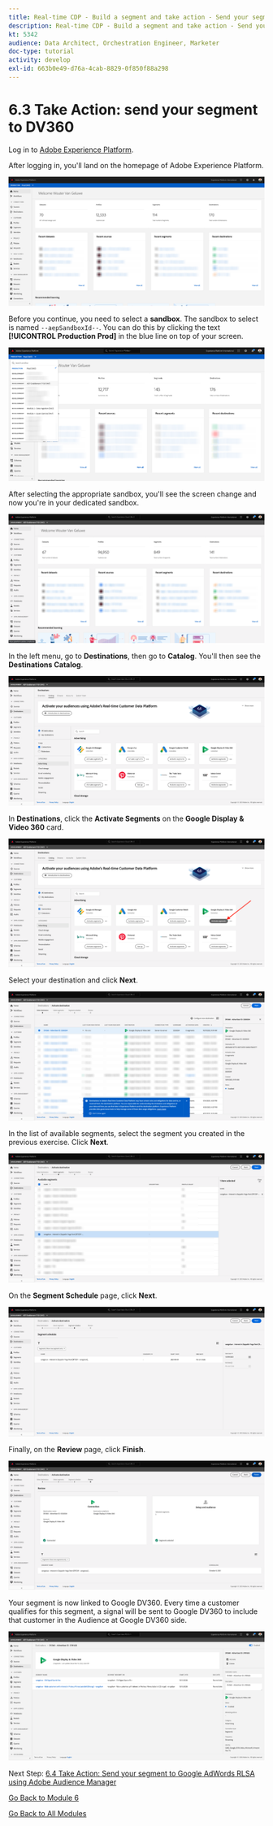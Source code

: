 ```yaml
---
title: Real-time CDP - Build a segment and take action - Send your segment to DV360
description: Real-time CDP - Build a segment and take action - Send your segment to DV360
kt: 5342
audience: Data Architect, Orchestration Engineer, Marketer
doc-type: tutorial
activity: develop
exl-id: 663b0e49-d76a-4cab-8829-0f850f88a298
---
```

# 6.3 Take Action: send your segment to DV360

Log in to [Adobe Experience Platform](https://experience.adobe.com/platform).

After logging in, you'll land on the homepage of Adobe Experience Platform.

![Data Ingestion](./images/home.png)

Before you continue, you need to select a **sandbox**. The sandbox to select is named ``--aepSandboxId--``. You can do this by clicking the text **[!UICONTROL Production Prod]** in the blue line on top of your screen.

![Data Ingestion](./images/sb1.png)

After selecting the appropriate sandbox, you'll see the screen change and now you're in your dedicated sandbox.

![Data Ingestion](./images/sb2.png)

In the left menu, go to **Destinations**, then go to **Catalog**. You'll then see the **Destinations Catalog**.

![RTCDP](./images/rtcdpmenudest.png)

In **Destinations**, click the **Activate Segments** on the **Google Display & Video 360** card.

![RTCDP](./images/rtcdpgoogleseg.png)

Select your destination and click **Next**.

![RTCDP](./images/rtcdpcreatedest2.png)

In the list of available segments, select the segment you created in the previous exercise. Click **Next**.

![RTCDP](./images/rtcdpcreatedest3.png)

On the **Segment Schedule** page, click **Next**.

![RTCDP](./images/rtcdpcreatedest4.png)

Finally, on the **Review** page, click **Finish**.

![RTCDP](./images/rtcdpcreatedest5.png)

Your segment is now linked to Google DV360. Every time a customer qualifies for this segment, a signal will be sent to Google DV360 to include that customer in the Audience at Google DV360 side.

![RTCDP](./images/rtcdpnext3.png)

Next Step: [6.4 Take Action: Send your segment to Google AdWords RLSA using Adobe Audience Manager](./ex4.md)

[Go Back to Module 6](./real-time-cdp-build-a-segment-take-action.md)

[Go Back to All Modules](../../overview.md)
